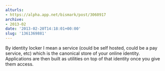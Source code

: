 ```yaml
---
alturls:
- https://alpha.app.net/bismark/post/3060917
archive:
- 2013-02
date: '2013-02-20T14:18:01+00:00'
slug: '1361369881'
---
```


By identity locker I mean a service (could be self hosted, could be a pay service, etc) which is the canonical store of your online identity. Applications are then built as utilities on top of that identity once you give them access.

